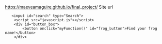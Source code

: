 https://maeveamaguire.github.io/final_project/ Site url


       <input id="search" type="Search">
        <script src="javascript.js"></script>
        <div id="button_box">
            <button onclick="myFunction()" id="frog_button">Find your frog name!</button>
        </div>